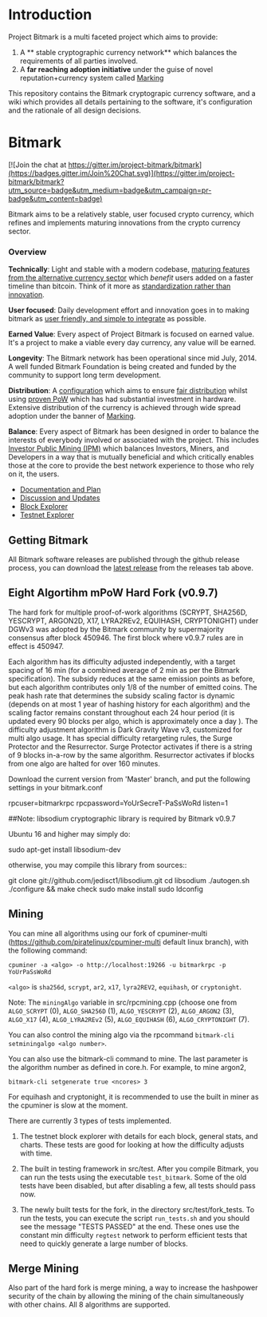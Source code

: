 # Introduction

Project Bitmark is a multi faceted project which aims to provide:

1. A ** stable cryptographic currency network** which balances the requirements of all parties involved.
2. A **far reaching adoption initiative** under the guise of novel reputation+currency system called [Marking](https://github.com/project-bitmark/marking/wiki)

This repository contains the Bitmark cryptograpic currency software, and a wiki which provides all details pertaining to the software, it's configuration and the rationale of all design decisions.

# Bitmark

[![Join the chat at https://gitter.im/project-bitmark/bitmark](https://badges.gitter.im/Join%20Chat.svg)](https://gitter.im/project-bitmark/bitmark?utm_source=badge&utm_medium=badge&utm_campaign=pr-badge&utm_content=badge)

Bitmark aims to be a relatively stable, user focused crypto currency, which refines and implements maturing innovations from the crypto currency sector.

### Overview
**Technically**: Light and stable with a modern codebase, [maturing features from the alternative currency sector](https://github.com/project-bitmark/bitmark/wiki#maturing-innovations) which *benefit* users added on a faster timeline than bitcoin. Think of it more as [standardization rather than innovation](https://github.com/project-bitmark/bitmark/wiki#relatively-stable).

**User focused**: Daily development effort and innovation goes in to making bitmark as [user friendly, and simple to integrate](https://github.com/project-bitmark/bitmark/wiki#user-focused) as possible.

**Earned Value**: Every aspect of Project Bitmark is focused on earned value. It's a project to make a viable every day currency, any value will be earned. 

**Longevity**: The Bitmark network has been operational since mid July, 2014. A well funded Bitmark Foundation is being created and funded by the community to support long term development. 

**Distribution**: A [configuration](https://github.com/project-bitmark/bitmark/wiki#block-chain-parameters) which aims to ensure [fair distribution](https://github.com/project-bitmark/bitmark/wiki/Currency#supply-and-distribution) whilst using [proven PoW](https://github.com/project-bitmark/bitmark/wiki#proof-of-work) which has had substantial investment in hardware. Extensive distribution of the currency is achieved through wide spread adoption under the banner of [Marking](https://github.com/project-bitmark/marking/wiki).

**Balance**: Every aspect of Bitmark has been designed in order to balance the interests of everybody involved or associated with the project. This includes [Investor Public Mining (IPM)](https://github.com/project-bitmark/bitmark/wiki/IPM-Pool) which balances Investors, Miners, and Developers in a way that is mutually beneficial and which critically enables those at the core to provide the best network experience to those who rely on it, the users.

* [Documentation and Plan](https://github.com/project-bitmark/bitmark/wiki)
* [Discussion and Updates](https://bitcointalk.org/index.php?topic=660544.0)
* [Block Explorer](http://explorer.bitmark.co)
* [Testnet Explorer](http://explorer.bitmark.co/testnet)

## Getting Bitmark

All Bitmark software releases are published through the github release process, you can download the [latest release](https://github.com/project-bitmark/bitmark/releases) from the releases tab above.

## Eight Algortihm mPoW Hard Fork (v0.9.7)

The hard fork for multiple proof-of-work algorithms (SCRYPT, SHA256D, YESCRYPT, ARGON2D, X17, LYRA2REv2, EQUIHASH, CRYPTONIGHT) under DGWv3 was adopted by the Bitmark community by supermajority consensus after block 450946. The first block where v0.9.7 rules are in effect is 450947. 

Each algorithm has its difficulty adjusted independently, with a target spacing of 16 min (for a combined average of  2 min as per the Bitmark specification). 
The subsidy reduces at the same emission points as before, but each algorithm contributes only 1/8 of the number of emitted coins. The peak hash rate that determines the subsidy scaling factor is dynamic (depends on at most 1 year of hashing history for each algorithm) and the scaling factor remains constant throughout each 24 hour period (it is updated every 90 blocks per algo, which is approximately once a day ). 
The difficulty adjustment algorithm is Dark Gravity Wave v3, customized for multi algo usage. It has special difficulty retargeting rules, the Surge Protector and the Resurrector. Surge Protector activates if there is a string of 9 blocks in-a-row by the same algorithm. Resurrector activates if blocks from one algo are halted for over 160 minutes.

Download the current version from 'Master' branch, and put the following settings in your bitmark.conf

rpcuser=bitmarkrpc
rpcpassword=YoUrSecreT-PaSsWoRd
listen=1


##Note: libsodium cryptographic library is required by Bitmark v0.9.7

Ubuntu 16 and higher may simply do:

  sudo apt-get install libsodium-dev

otherwise, you may compile this library from sources::

  git clone git://github.com/jedisct1/libsodium.git
  cd libsodium
  ./autogen.sh
  ./configure && make check
  sudo make install
  sudo ldconfig


## Mining
You can mine all algorithms using our fork of cpuminer-multi (https://github.com/piratelinux/cpuminer-multi default linux branch), with the following command:

`cpuminer -a <algo> -o http://localhost:19266 -u bitmarkrpc -p YoUrPaSsWoRd`

`<algo>` is `sha256d`, `scrypt`, `ar2`, `x17`, `lyra2REV2`, `equihash`, or `cryptonight`.

Note: The `miningAlgo` variable in src/rpcmining.cpp (choose one from `ALGO_SCRYPT` (0), `ALGO_SHA256D` (1), `ALGO_YESCRYPT` (2), `ALGO_ARGON2` (3), `ALGO_X17` (4), `ALGO_LYRA2REv2` (5), `ALGO_EQUIHASH` (6), `ALGO_CRYPTONIGHT` (7).
      
You can also control the mining algo via the rpcommand `bitmark-cli setminingalgo <algo number>`.

You can also use the bitmark-cli command to mine. The last parameter is the algorithm number as defined in core.h. For example, to mine argon2,

`bitmark-cli setgenerate true <ncores> 3`

For equihash and cryptonight, it is recommended to use the built in miner as the cpuminer is slow at the moment.

There are currently 3 types of tests implemented.

1) The testnet block explorer with details for each block, general stats, and charts. These tests are good for looking at how the difficulty adjusts with time.

2) The built in testing framework in src/test. After you compile Bitmark, you can run the tests using the executable `test_bitmark`. Some of the old tests have been disabled, but after disabling a few, all tests should pass now.

3) The newly built tests for the fork, in the directory src/test/fork_tests. To run the tests, you can execute the script `run_tests.sh` and you should see the message "TESTS PASSED" at the end. These ones use the constant min difficulty `regtest` network to perform efficient tests that need to quickly generate a large number of blocks.

## Merge Mining

Also part of the hard fork is merge mining, a way to increase the hashpower security of the chain by allowing the mining of the chain simultaneously with other chains. All 8 algorithms are supported.
